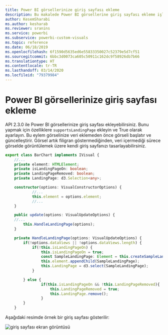 ```yaml
---
title: Power BI görsellerinize giriş sayfası ekleme
description: Bu makalede Power BI görsellerine giriş sayfası ekleme işlemi açıklanır.
author: KesemSharabi
ms.author: kesharab
ms.reviewer: sranins
ms.service: powerbi
ms.subservice: powerbi-custom-visuals
ms.topic: reference
ms.date: 06/18/2019
ms.openlocfilehash: 6f1590d5635ed6e55833350027c52379e5d7cf51
ms.sourcegitcommit: 6bbc3d0073ca605c50911c162dc9f58926db7b66
ms.translationtype: HT
ms.contentlocale: tr-TR
ms.lasthandoff: 03/14/2020
ms.locfileid: "79379984"
---
```

# <a name="add-a-landing-page-to-your-power-bi-visuals"></a>Power BI görsellerinize giriş sayfası ekleme

API 2.3.0 ile Power BI görsellerinize giriş sayfası ekleyebilirsiniz. Bunu yapmak için özelliklere `supportsLandingPage` ekleyin ve True olarak ayarlayın. Bu eylem görselinize veri eklemeden önce görseli başlatır ve güncelleştirir. Görsel artık filigran göstermediğinden, veri içermediği sürece görselde görüntülemek üzere kendi giriş sayfanızı tasarlayabilirsiniz.

```typescript
export class BarChart implements IVisual {
    //...
    private element: HTMLElement;
    private isLandingPageOn: boolean;
    private LandingPageRemoved: boolean;
    private LandingPage: d3.Selection<any>;

    constructor(options: VisualConstructorOptions) {
            //...
            this.element = options.element;
            //...
    }

    public update(options: VisualUpdateOptions) {
    //...
        this.HandleLandingPage(options);
    }

    private HandleLandingPage(options: VisualUpdateOptions) {
        if(!options.dataViews || !options.dataViews.length) {
            if(!this.isLandingPageOn) {
                this.isLandingPageOn = true;
                const SampleLandingPage: Element = this.createSampleLandingPage(); //create a landing page
                this.element.appendChild(SampleLandingPage);
                this.LandingPage = d3.select(SampleLandingPage);
            }

        } else {
                if(this.isLandingPageOn && !this.LandingPageRemoved){
                    this.LandingPageRemoved = true;
                    this.LandingPage.remove();
                }
        }
    }
```

Aşağıdaki resimde örnek bir giriş sayfası gösterilir:

![giriş sayfası ekran görüntüsü](media/landing-page/app-landing-page.png)
